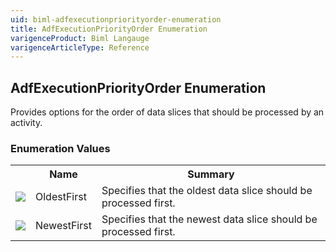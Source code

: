 ```yaml
---
uid: biml-adfexecutionpriorityorder-enumeration
title: AdfExecutionPriorityOrder Enumeration
varigenceProduct: Biml Langauge
varigenceArticleType: Reference
---
```


## AdfExecutionPriorityOrder Enumeration<div class="LanguageSummary"><div class ="SummaryItem">Provides options for the order of data slices that should be processed by an activity.</div></div><div class="EnumValueGroup">### Enumeration Values<table id="EnumValue" class="MemberList"><tbody><tr><th class="MemberTypeIconColumnHeader">&nbsp;</th><th class="MemberNameColumnHeader">Name</th><th class="MemberSummaryColumnHeader">Summary</th></tr><tr class="cd0"><td align="center" class="MemberTypeIcon"><img src="enumValue.png"></img></td><td class="MemberName">OldestFirst</td><td class="MemberSummary"><div class ="SummaryItem">Specifies that the oldest data slice should be processed first.</div></td></tr><tr class="cd1"><td align="center" class="MemberTypeIcon"><img src="enumValue.png"></img></td><td class="MemberName">NewestFirst</td><td class="MemberSummary"><div class ="SummaryItem">Specifies that the newest data slice should be processed first.</div></td></tr></tbody></table></div>